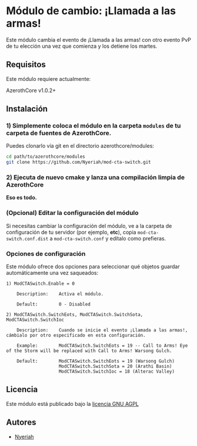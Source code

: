 # Módulo de cambio: ¡Llamada a las armas!

Este módulo cambia el evento de ¡Llamada a las armas! con otro evento PvP de tu elección una vez que comienza y los detiene los martes.

## Requisitos

Este módulo requiere actualmente:

AzerothCore v1.0.2+

## Instalación

### 1) Simplemente coloca el módulo en la carpeta `modules` de tu carpeta de fuentes de AzerothCore.

Puedes clonarlo vía git en el directorio azerothcore/modules:

```sh
cd path/to/azerothcore/modules
git clone https://github.com/Nyeriah/mod-cta-switch.git
```

### 2) Ejecuta de nuevo cmake y lanza una compilación limpia de AzerothCore

**Eso es todo.**

### (Opcional) Editar la configuración del módulo

Si necesitas cambiar la configuración del módulo, ve a la carpeta de configuración de tu servidor (por ejemplo, **etc**), copia `mod-cta-switch.conf.dist` a `mod-cta-switch.conf` y edítalo como prefieras.

### Opciones de configuración

Este módulo ofrece dos opciones para seleccionar qué objetos guardar automáticamente una vez saqueados:

```
1) ModCTASwitch.Enable = 0

    Description:    Activa el módulo.

    Default:        0 - Disabled

2) ModCTASwitch.SwitchEots, ModCTASwitch.SwitchSota, ModCTASwitch.SwitchIoc

    Description:    Cuando se inicie el evento ¡Llamada a las armas!, cámbialo por otro especificado en esta configuración.

    Example:        ModCTASwitch.SwitchEots = 19 -- Call to Arms! Eye of the Storm will be replaced with Call to Arms! Warsong Gulch.

    Default:        ModCTASwitch.SwitchEots = 19 (Warsong Gulch)
                    ModCTASwitch.SwitchSota = 20 (Arathi Basin)
                    ModCTASwitch.SwitchIoc = 18 (Alterac Valley)
```

## Licencia

Este módulo está publicado bajo la [licencia GNU AGPL](https://github.com/azerothcore/mod-transmog/blob/master/LICENSE)

## Autores

- [Nyeriah](https://github.com/Nyeriah)

